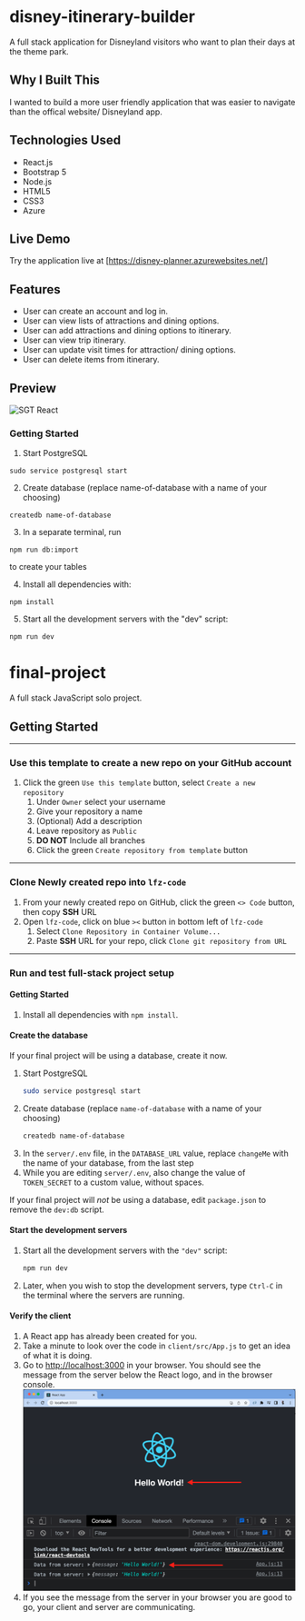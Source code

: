 # disney-itinerary-builder

A full stack application for Disneyland visitors who want to plan their days at the theme park.

## Why I Built This

I wanted to build a more user friendly application that was easier to navigate than the offical website/ Disneyland app.

## Technologies Used

- React.js
- Bootstrap 5
- Node.js
- HTML5
- CSS3
- Azure

## Live Demo

Try the application live at [https://disney-planner.azurewebsites.net/]

## Features

- User can create an account and log in.
- User can view lists of attractions and dining options.
- User can add attractions and dining options to itinerary.
- User can view trip itinerary.
- User can update visit times for attraction/ dining options.
- User can delete items from itinerary.

## Preview

![SGT React](assets/sgt-react.gif)

### Getting Started

1. Start PostgreSQL

```
sudo service postgresql start
```

2. Create database (replace name-of-database with a name of your choosing)

```
createdb name-of-database
```

3. In a separate terminal, run

```
npm run db:import
```

to create your tables

4. Install all dependencies with:

```
npm install
```

5. Start all the development servers with the "dev" script:

```
npm run dev
```

# final-project

A full stack JavaScript solo project.

## Getting Started

---

### Use this template to create a new repo on your GitHub account

1. Click the green `Use this template` button, select `Create a new repository`
   1. Under `Owner` select your username
   1. Give your repository a name
   1. (Optional) Add a description
   1. Leave repository as `Public`
   1. **DO NOT** Include all branches
   1. Click the green `Create repository from template` button

---

### Clone Newly created repo into `lfz-code`

1. From your newly created repo on GitHub, click the green `<> Code` button, then copy **SSH** URL
1. Open `lfz-code`, click on blue `><` button in bottom left of `lfz-code`
   1. Select `Clone Repository in Container Volume...`
   1. Paste **SSH** URL for your repo, click `Clone git repository from URL`

---

### Run and test full-stack project setup

#### Getting Started

1. Install all dependencies with `npm install`.

#### Create the database

If your final project will be using a database, create it now.

1. Start PostgreSQL
   ```sh
   sudo service postgresql start
   ```
1. Create database (replace `name-of-database` with a name of your choosing)
   ```sh
   createdb name-of-database
   ```
1. In the `server/.env` file, in the `DATABASE_URL` value, replace `changeMe` with the name of your database, from the last step
1. While you are editing `server/.env`, also change the value of `TOKEN_SECRET` to a custom value, without spaces.

If your final project will _not_ be using a database, edit `package.json` to remove the `dev:db` script.

#### Start the development servers

1. Start all the development servers with the `"dev"` script:
   ```sh
   npm run dev
   ```
1. Later, when you wish to stop the development servers, type `Ctrl-C` in the terminal where the servers are running.

#### Verify the client

1. A React app has already been created for you.
1. Take a minute to look over the code in `client/src/App.js` to get an idea of what it is doing.
1. Go to [http://localhost:3000](http://localhost:3000) in your browser. You should see the message from the server below the React logo, and in the browser console.
   ![](md.assets/client-server.png)
1. If you see the message from the server in your browser you are good to go, your client and server are communicating.
